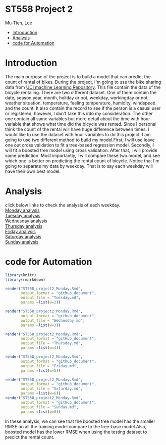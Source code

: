 ST558 Project 2
================
Mu-Tien, Lee

-   [Introduction](#introduction)
-   [Analysis](#analysis)
-   [code for Automation](#code-for-automation)

Introduction
============

The main purpose of the project is to build a model that can predict the count of rantal of bikes.
During the project, I'm going to use the bike sharing data from [UCI machine Learning Repository](https://archive.ics.uci.edu/ml/datasets/Bike+Sharing+Dataset). This file contain the data of the bicycle rentaling. There are two different dataset. One of them contain the date, season,year, month, holiday or not, weekday, workingday or not, weather situation, temperature, feeling temperature, humidity, windspeed, and the count. It also contain the record to see if the person is a casual user or registered, however, I don't take this into my consideration. The other one contain all same variables but more detail about the time with hour variable that shows what time did the bicycle was rented. Since I personal think the count of the rental will have huge difference between times. I would like to use the dataset with hour variables to do this project.
I am going to use two different method to build my model.First, I will use leave one out cross validation to fit a tree-based regression model. Secondly, I will fit a boosted tree model using cross validation. After that, I will provide some prediction. Most importantly, I will compare these two model, and see which one is better on predicting the rental count of bicycle. Notice that I'm going to separate my data by weekday. That is to say each weekday will have their own best model.

Analysis
========

click below links to check the analysis of each weekday.\
[Monday analysis](ST558_project2_Monday.md)\
[Tuesday analysis](Tuesday.md)\
[Wednesday analysis](Wednesday.md)\
[Thursday analysis](Thursday.md)\
[Friday analysis](Friday.md)\
[Saturday analysis](Saturday.md)\
[Sunday analysis](Sunday.md)

code for Automation
===================

``` r
library(knitr)
library(rmarkdown)
```

``` r
render("ST558_project2_Monday.Rmd",
       output_format = "github_document",
       output_file = "Tuesday.md",
       params =list(w=2))

render("ST558_project2_Monday.Rmd",
       output_format = "github_document",
       output_file = "Wednesday.md",
       params =list(w=3))

render("ST558_project2_Monday.Rmd",
       output_format = "github_document",
       output_file = "Thursday.md",
       params =list(w=4))

render("ST558_project2_Monday.Rmd",
       output_format = "github_document",
       output_file = "Friday.md",
       params =list(w=5))

render("ST558_project2_Monday.Rmd",
       output_format = "github_document",
       output_file = "Saturday.md",
       params =list(w=6))
render("ST558_project2_Monday.Rmd",
       output_format = "github_document",
       output_file = "Sunday.md",
       params =list(w=0))
```

In these analysis, we can see that the boosted tree model has the smaller RMSE on all the training model compare to the tree-base model.Also, boosted model has the lower RMSE when using the testing dataset to predict the rental count.
